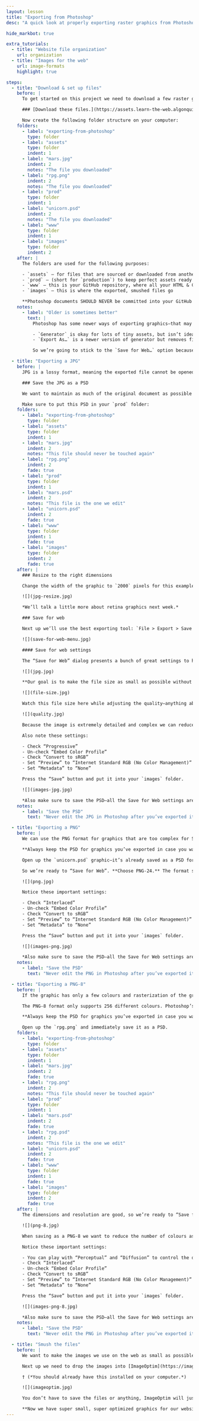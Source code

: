 ```yaml
---
layout: lesson
title: "Exporting from Photoshop"
desc: "A quick look at properly exporting raster graphics from Photoshop."

hide_markbot: true

extra_tutorials:
  - title: "Website file organization"
    url: organization
  - title: "Images for the web"
    url: image-formats
    highlight: true

steps:
  - title: "Download & set up files"
    before: |
      To get started on this project we need to download a few raster graphics that we can manipulate & export.

      ### [Download these files.](https://assets.learn-the-web.algonquindesign.ca/web-dev-3/export-psd.zip)

      Now create the following folder structure on your computer:
    folders:
      - label: "exporting-from-photoshop"
        type: folder
      - label: "assets"
        type: folder
        indent: 1
      - label: "mars.jpg"
        indent: 2
        notes: "The file you downloaded"
      - label: "rpg.png"
        indent: 2
        notes: "The file you downloaded"
      - label: "prod"
        type: folder
        indent: 1
      - label: "unicorn.psd"
        indent: 2
        notes: "The file you downloaded"
      - label: "www"
        type: folder
        indent: 1
      - label: "images"
        type: folder
        indent: 2
    after: |
      The folders are used for the following purposes:

      - `assets` — for files that are sourced or downloaded from another location that aren’t ready to be exported. *These files usually need to be credited to the author because you didn’t create them.*
      - `prod` — (short for `production`) to keep perfect assets ready for exporting, in case they need to be changed
      - `www` — this is your GitHub repository, where all your HTML & CSS files are (we’re not using GitHub right now)
      - `images` — this is where the exported, smushed files go

      **Photoshop documents SHOULD NEVER be committed into your GitHub repository.**
    notes:
      - label: "Older is sometimes better"
        text: |
          Photoshop has some newer ways of exporting graphics—that may work really well for mobile apps but are inferior for The Web.

          - `Generator` is okay for lots of tiny assets, but isn’t ideal for good compression. It also messes with layer names.
          - `Export As…` is a newer version of generator but removes file size controls that are so essential so saving for the web.

          So we’re going to stick to the `Save for Web…` option because it is still the best tool—even though Adobe wants us to think otherwise by labeling it as “Legacy”.

  - title: "Exporting a JPG"
    before: |
      JPG is a lossy format, meaning the exported file cannot be opened again because it has lost much of the information—**always save the PSD for JPGs you export!**

      ### Save the JPG as a PSD

      We want to maintain as much of the original document as possible and PSD can do that. JPGs are throw away graphics—they should never be edited after they’ve been compressed for the web.

      Make sure to put this PSD in your `prod` folder:
    folders:
      - label: "exporting-from-photoshop"
        type: folder
      - label: "assets"
        type: folder
        indent: 1
      - label: "mars.jpg"
        indent: 2
        notes: "This file should never be touched again"
      - label: "rpg.png"
        indent: 2
        fade: true
      - label: "prod"
        type: folder
        indent: 1
      - label: "mars.psd"
        indent: 2
        notes: "This file is the one we edit"
      - label: "unicorn.psd"
        indent: 2
        fade: true
      - label: "www"
        type: folder
        indent: 1
        fade: true
      - label: "images"
        type: folder
        indent: 2
        fade: true
    after: |
      ### Resize to the right dimensions

      Change the width of the graphic to `2000` pixels for this example. The “Resolution” should be `72` because browsers literally don’t understand resolution.

      ![](jpg-resize.jpg)

      *We’ll talk a little more about retina graphics next week.*

      ### Save for web

      Next up we’ll use the best exporting tool: `File > Export > Save for Web (Legacy)…`

      ![](save-for-web-menu.jpg)

      #### Save for web settings

      The “Save for Web” dialog presents a bunch of great settings to help use reduce the file size as much as possible.

      ![](jpg.jpg)

      **Our goal is to make the file size as small as possible without compromising the quality of the graphic too much.**

      ![](file-size.jpg)

      Watch this file size here while adjusting the quality—anything above `250 KB` should make you feel sick to your stomach.

      ![](quality.jpg)

      Because the image is extremely detailed and complex we can reduce the quality quite a lot without noticing too much degradation. *If this were a human or animal pay special attention to the face and eyes.*

      Also note these settings:

      - Check “Progressive”
      - Un-check “Embed Color Profile”
      - Check “Convert to sRGB”
      - Set “Preview” to “Internet Standard RGB (No Color Management)”
      - Set “Metadata” to “None”

      Press the “Save” button and put it into your `images` folder.

      ![](images-jpg.jpg)

      *Also make sure to save the PSD—all the Save for Web settings are stored in the PSD so that if you have to re-export the graphic everything is remembered.*
    notes:
      - label: "Save the PSD"
        text: "Never edit the JPG in Photoshop after you’ve exported it—always go back to your original PSD file."

  - title: "Exporting a PNG"
    before: |
      We can use the PNG format for graphics that are too complex for SVGs—but try to use SVG first.

      **Always keep the PSD for graphics you’ve exported in case you want to edit them later—never edit from the PNG file.**

      Open up the `unicorn.psd` graphic—it’s already saved as a PSD for you; the dimensions are correct; and the resolution is set at `72`.

      So we’re ready to “Save for Web”. **Choose PNG-24.** The format supports millions of colours and 256 levels of transparency.

      ![](png.jpg)

      Notice these important settings:

      - Check “Interlaced”
      - Un-check “Embed Color Profile”
      - Check “Convert to sRGB”
      - Set “Preview” to “Internet Standard RGB (No Color Management)”
      - Set “Metadata” to “None”

      Press the “Save” button and put it into your `images` folder.

      ![](images-png.jpg)

      *Also make sure to save the PSD—all the Save for Web settings are stored in the PSD so that if you have to re-export the graphic everything is remembered.*
    notes:
      - label: "Save the PSD"
        text: "Never edit the PNG in Photoshop after you’ve exported it—always go back to your original PSD file."

  - title: "Exporting a PNG-8"
    before: |
      If the graphic has only a few colours and rasterization of the graphic is important, we can use a PNG-8.

      The PNG-8 format only supports 256 different colours. Photoshop’s implementation is broken and only supports 1-bit transparency (like a GIF) but other applications, like [ImageAlpha](https://pngmini.com/), can give us 8-bit transparency.

      **Always keep the PSD for graphics you’ve exported in case you want to edit them later—never edit from the PNG file.**

      Open up the `rpg.png` and immediately save it as a PSD.
    folders:
      - label: "exporting-from-photoshop"
        type: folder
      - label: "assets"
        type: folder
        indent: 1
      - label: "mars.jpg"
        indent: 2
        fade: true
      - label: "rpg.png"
        indent: 2
        notes: "This file should never be touched again"
      - label: "prod"
        type: folder
        indent: 1
      - label: "mars.psd"
        indent: 2
        fade: true
      - label: "rpg.psd"
        indent: 2
        notes: "This file is the one we edit"
      - label: "unicorn.psd"
        indent: 2
        fade: true
      - label: "www"
        type: folder
        indent: 1
        fade: true
      - label: "images"
        type: folder
        indent: 2
        fade: true
    after: |
      The dimensions and resolution are good, so we’re ready to “Save for Web”.

      ![](png-8.jpg)

      When saving as a PNG-8 we want to reduce the number of colours as small as possible without compromising the quality of the graphic. In this illustration, `17` colours seems to be perfect.

      Notice these important settings:

      - You can play with “Perceptual” and “Diffusion” to control the dithering—but it won’t make any difference for this graphic
      - Check “Interlaced”
      - Un-check “Embed Color Profile”
      - Check “Convert to sRGB”
      - Set “Preview” to “Internet Standard RGB (No Color Management)”
      - Set “Metadata” to “None”

      Press the “Save” button and put it into your `images` folder.

      ![](images-png-8.jpg)

      *Also make sure to save the PSD—all the Save for Web settings are stored in the PSD so that if you have to re-export the graphic everything is remembered.*
    notes:
      - label: "Save the PSD"
        text: "Never edit the PNG in Photoshop after you’ve exported it—always go back to your original PSD file."

  - title: "Smush the files"
    before: |
      We want to make the images we use on the web as small as possible—Photoshop only does part of the job.

      Next up we need to drop the images into [ImageOptim](https://imageoptim.com/mac)† to really reduce their file size—it won’t reduce the quality in any way.

      † (*You should already have this installed on your computer.*)

      ![](imageoptim.jpg)

      You don’t have to save the files or anything, ImageOptim will just overwrite your graphics with ones that are smaller size.

      **Now we have super small, super optimized graphics for our website that will help it load quickly.**
---
```

